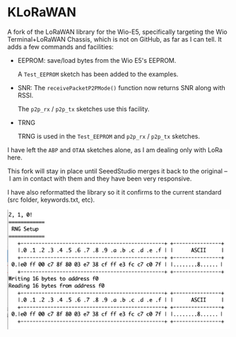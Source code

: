 # KLoRaWAN

A fork of the LoRaWAN library for the Wio-E5, specifically targeting the Wio Terminal+LoRaWAN Chassis, which is not on GitHub, as far as I can tell. It adds a few commands and facilities:

* EEPROM: save/load bytes from the Wio E5's EEPROM.

  A `Test_EEPROM` sketch has been added to the examples.
* SNR: The `receivePacketP2PMode()` function now returns SNR along with RSSI.

  The `p2p_rx` / `p2p_tx` sketches use this facility.
* TRNG

  TRNG is used in the `Test_EEPROM` and `p2p_rx` / `p2p_tx` sketches.

I have left the `ABP` and `OTAA` sketches alone, as I am dealing only with LoRa here.

This fork will stay in place until SeeedStudio merges it back to the original – I am in contact with them and they have been very responsive.

I have also reformatted the library so it it confirms to the current standard (src folder, keywords.txt, etc).

![EEPROM](assets/EEPROM.png)